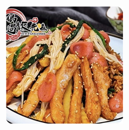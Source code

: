 ![IMG_4489(20220818-200618)](https://github.com/AlwasDee/GitHubProject/blob/main/images/IMG_4489(20220818-200618).PNG)
